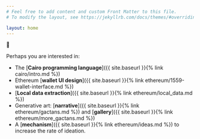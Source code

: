 ```yaml
---
# Feel free to add content and custom Front Matter to this file.
# To modify the layout, see https://jekyllrb.com/docs/themes/#overriding-theme-defaults

layout: home
---
```


:seedling:

Perhaps you are interested in:

- The
[**Cairo programming language**]({{ site.baseurl }}{% link cairo/intro.md %})
- Ethereum
[**wallet UI design**]({{ site.baseurl }}{% link ethereum/1559-wallet-interface.md %})
- [**Local data extraction**]({{ site.baseurl }}{% link ethereum/local_data.md %})
- Generative art: [**narrative**]({{ site.baseurl }}{% link ethereum/gactans.md %}) and
[**gallery**]({{ site.baseurl }}{% link ethereum/more_gactans.md %})
- A [**mechanism**]({{ site.baseurl }}{% link ethereum/ideas.md %})  to increase the rate of ideation.

